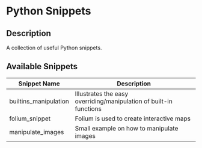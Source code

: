 # Python Snippets #
## Description ##
A collection of useful Python snippets.

## Available Snippets ##
| Snippet Name | Description |
|--------------|-------------|
| builtins_manipulation | Illustrates the easy overriding/manipulation of built-in functions |
| folium_snippet | Folium is used to create interactive maps |
| manipulate_images | Small example on how to manipulate images |